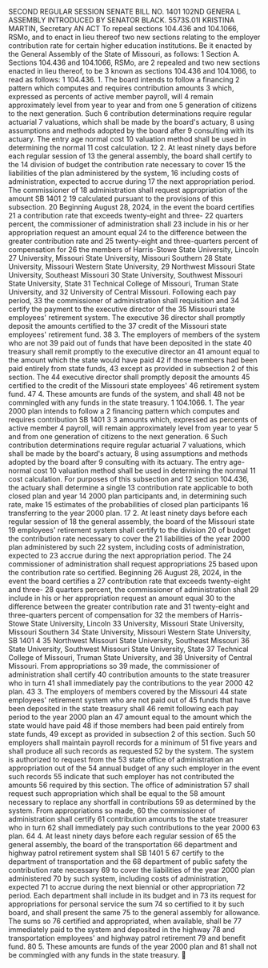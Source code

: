 SECOND REGULAR SESSION
SENATE BILL NO. 1401
102ND GENERA L ASSEMBLY
INTRODUCED BY SENATOR BLACK.
5573S.01I KRISTINA MARTIN, Secretary
AN ACT
To repeal sections 104.436 and 104.1066, RSMo, and to enact in lieu thereof two new sections
relating to the employer contribution rate for certain higher education institutions.
Be it enacted by the General Assembly of the State of Missouri, as follows:
1 Section A. Sections 104.436 and 104.1066, RSMo, are
2 repealed and two new sections enacted in lieu thereof, to be
3 known as sections 104.436 and 104.1066, to read as follows:
1 104.436. 1. The board intends to follow a financing
2 pattern which computes and requires contribution amounts
3 which, expressed as percents of active member payroll, will
4 remain approximately level from year to year and from one
5 generation of citizens to the next generation. Such
6 contribution determinations require regular actuarial
7 valuations, which shall be made by the board's actuary,
8 using assumptions and methods adopted by the board after
9 consulting with its actuary. The entry age normal cost
10 valuation method shall be used in determining the normal
11 cost calculation.
12 2. At least ninety days before each regular session of
13 the general assembly, the board shall certify to the
14 division of budget the contribution rate necessary to cover
15 the liabilities of the plan administered by the system,
16 including costs of administration, expected to accrue during
17 the next appropriation period. The commissioner of
18 administration shall request appropriation of the amount
SB 1401 2
19 calculated pursuant to the provisions of this subsection.
20 Beginning August 28, 2024, in the event the board certifies
21 a contribution rate that exceeds twenty-eight and three-
22 quarters percent, the commissioner of administration shall
23 include in his or her appropriation request an amount equal
24 to the difference between the greater contribution rate and
25 twenty-eight and three-quarters percent of compensation for
26 the members of Harris-Stowe State University, Lincoln
27 University, Missouri State University, Missouri Southern
28 State University, Missouri Western State University,
29 Northwest Missouri State University, Southeast Missouri
30 State University, Southwest Missouri State University, State
31 Technical College of Missouri, Truman State University, and
32 University of Central Missouri. Following each pay period,
33 the commissioner of administration shall requisition and
34 certify the payment to the executive director of the
35 Missouri state employees' retirement system. The executive
36 director shall promptly deposit the amounts certified to the
37 credit of the Missouri state employees' retirement fund.
38 3. The employers of members of the system who are not
39 paid out of funds that have been deposited in the state
40 treasury shall remit promptly to the executive director an
41 amount equal to the amount which the state would have paid
42 if those members had been paid entirely from state funds,
43 except as provided in subsection 2 of this section. The
44 executive director shall promptly deposit the amounts
45 certified to the credit of the Missouri state employees'
46 retirement system fund.
47 4. These amounts are funds of the system, and shall
48 not be commingled with any funds in the state treasury.
1 104.1066. 1. The year 2000 plan intends to follow a
2 financing pattern which computes and requires contribution
SB 1401 3
3 amounts which, expressed as percents of active member
4 payroll, will remain approximately level from year to year
5 and from one generation of citizens to the next generation.
6 Such contribution determinations require regular actuarial
7 valuations, which shall be made by the board's actuary,
8 using assumptions and methods adopted by the board after
9 consulting with its actuary. The entry age-normal cost
10 valuation method shall be used in determining the normal
11 cost calculation. For purposes of this subsection and
12 section 104.436, the actuary shall determine a single
13 contribution rate applicable to both closed plan and year
14 2000 plan participants and, in determining such rate, make
15 estimates of the probabilities of closed plan participants
16 transferring to the year 2000 plan.
17 2. At least ninety days before each regular session of
18 the general assembly, the board of the Missouri state
19 employees' retirement system shall certify to the division
20 of budget the contribution rate necessary to cover the
21 liabilities of the year 2000 plan administered by such
22 system, including costs of administration, expected to
23 accrue during the next appropriation period. The
24 commissioner of administration shall request appropriations
25 based upon the contribution rate so certified. Beginning
26 August 28, 2024, in the event the board certifies a
27 contribution rate that exceeds twenty-eight and three-
28 quarters percent, the commissioner of administration shall
29 include in his or her appropriation request an amount equal
30 to the difference between the greater contribution rate and
31 twenty-eight and three-quarters percent of compensation for
32 the members of Harris-Stowe State University, Lincoln
33 University, Missouri State University, Missouri Southern
34 State University, Missouri Western State University,
SB 1401 4
35 Northwest Missouri State University, Southeast Missouri
36 State University, Southwest Missouri State University, State
37 Technical College of Missouri, Truman State University, and
38 University of Central Missouri. From appropriations so
39 made, the commissioner of administration shall certify
40 contribution amounts to the state treasurer who in turn
41 shall immediately pay the contributions to the year 2000
42 plan.
43 3. The employers of members covered by the Missouri
44 state employees' retirement system who are not paid out of
45 funds that have been deposited in the state treasury shall
46 remit following each pay period to the year 2000 plan an
47 amount equal to the amount which the state would have paid
48 if those members had been paid entirely from state funds,
49 except as provided in subsection 2 of this section. Such
50 employers shall maintain payroll records for a minimum of
51 five years and shall produce all such records as requested
52 by the system. The system is authorized to request from the
53 state office of administration an appropriation out of the
54 annual budget of any such employer in the event such records
55 indicate that such employer has not contributed the amounts
56 required by this section. The office of administration
57 shall request such appropriation which shall be equal to the
58 amount necessary to replace any shortfall in contributions
59 as determined by the system. From appropriations so made,
60 the commissioner of administration shall certify
61 contribution amounts to the state treasurer who in turn
62 shall immediately pay such contributions to the year 2000
63 plan.
64 4. At least ninety days before each regular session of
65 the general assembly, the board of the transportation
66 department and highway patrol retirement system shall
SB 1401 5
67 certify to the department of transportation and the
68 department of public safety the contribution rate necessary
69 to cover the liabilities of the year 2000 plan administered
70 by such system, including costs of administration, expected
71 to accrue during the next biennial or other appropriation
72 period. Each department shall include in its budget and in
73 its request for appropriations for personal service the sum
74 so certified to it by such board, and shall present the same
75 to the general assembly for allowance. The sums so
76 certified and appropriated, when available, shall be
77 immediately paid to the system and deposited in the highway
78 and transportation employees' and highway patrol retirement
79 and benefit fund.
80 5. These amounts are funds of the year 2000 plan and
81 shall not be commingled with any funds in the state treasury.

